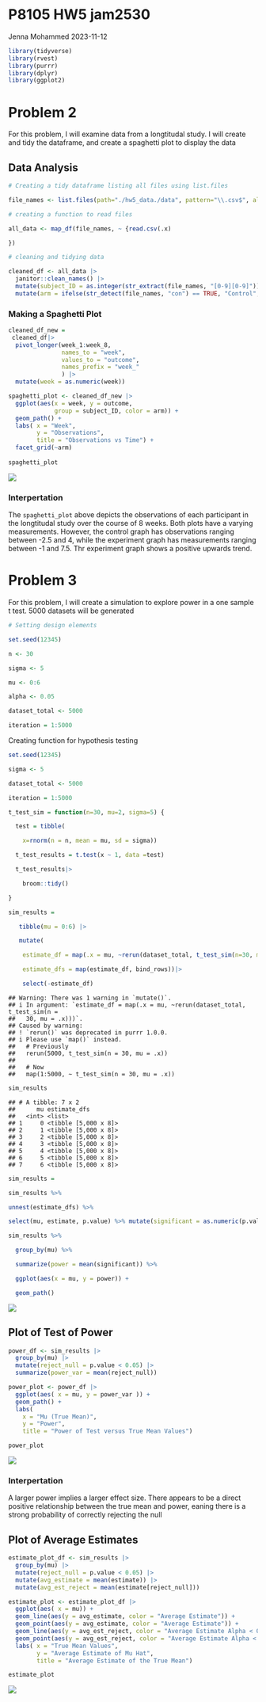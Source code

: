 P8105 HW5 jam2530
================
Jenna Mohammed
2023-11-12

``` r
library(tidyverse)
library(rvest)
library(purrr)
library(dplyr)
library(ggplot2)
```

# Problem 2

For this problem, I will examine data from a longtitudal study. I will
create and tidy the dataframe, and create a spaghetti plot to display
the data

## Data Analysis

``` r
# Creating a tidy dataframe listing all files using list.files

file_names <- list.files(path="./hw5_data./data", pattern="\\.csv$", all.files=FALSE, full.names=TRUE)
```

``` r
# creating a function to read files

all_data <- map_df(file_names, ~ {read.csv(.x)

})
```

``` r
# cleaning and tidying data 

cleaned_df <- all_data |>
  janitor::clean_names() |>
  mutate(subject_ID = as.integer(str_extract(file_names, "[0-9][0-9]"))) |>
  mutate(arm = ifelse(str_detect(file_names, "con") == TRUE, "Control", "Experiment")) 
```

### Making a Spaghetti Plot

``` r
cleaned_df_new = 
 cleaned_df|>
  pivot_longer(week_1:week_8,
               names_to = "week",
               values_to = "outcome",
               names_prefix = "week_"
               ) |>
  mutate(week = as.numeric(week))

spaghetti_plot <- cleaned_df_new |>
  ggplot(aes(x = week, y = outcome, 
             group = subject_ID, color = arm)) +
  geom_path() +
  labs( x = "Week", 
        y = "Observations",
        title = "Observations vs Time") +
  facet_grid(~arm)
  
spaghetti_plot
```

![](p8105_hw5_jam2530_files/figure-gfm/unnamed-chunk-5-1.png)<!-- -->

### Interpertation

The `spaghetti_plot` above depicts the observations of each participant
in the longtitudal study over the course of 8 weeks. Both plots have a
varying measurements. However, the control graph has observations
ranging between -2.5 and 4, while the experiment graph has measurements
ranging between -1 and 7.5. Thr experiment graph shows a positive
upwards trend.

# Problem 3

For this problem, I will create a simulation to explore power in a one
sample t test. 5000 datasets will be generated

``` r
# Setting design elements

set.seed(12345)

n <- 30

sigma <- 5

mu <- 0:6

alpha <- 0.05

dataset_total <- 5000

iteration = 1:5000
```

Creating function for hypothesis testing

``` r
set.seed(12345)

sigma <- 5

dataset_total <- 5000

iteration = 1:5000

t_test_sim = function(n=30, mu=2, sigma=5) {

  test = tibble(

    x=rnorm(n = n, mean = mu, sd = sigma))

  t_test_results = t.test(x ~ 1, data =test)

  t_test_results|>

    broom::tidy()

}

sim_results =

   tibble(mu = 0:6) |>

   mutate(

    estimate_df = map(.x = mu, ~rerun(dataset_total, t_test_sim(n=30, mu = .x))),

    estimate_dfs = map(estimate_df, bind_rows))|>

    select(-estimate_df)
```

    ## Warning: There was 1 warning in `mutate()`.
    ## i In argument: `estimate_df = map(.x = mu, ~rerun(dataset_total, t_test_sim(n =
    ##   30, mu = .x)))`.
    ## Caused by warning:
    ## ! `rerun()` was deprecated in purrr 1.0.0.
    ## i Please use `map()` instead.
    ##   # Previously
    ##   rerun(5000, t_test_sim(n = 30, mu = .x))
    ## 
    ##   # Now
    ##   map(1:5000, ~ t_test_sim(n = 30, mu = .x))

``` r
sim_results
```

    ## # A tibble: 7 x 2
    ##      mu estimate_dfs        
    ##   <int> <list>              
    ## 1     0 <tibble [5,000 x 8]>
    ## 2     1 <tibble [5,000 x 8]>
    ## 3     2 <tibble [5,000 x 8]>
    ## 4     3 <tibble [5,000 x 8]>
    ## 5     4 <tibble [5,000 x 8]>
    ## 6     5 <tibble [5,000 x 8]>
    ## 7     6 <tibble [5,000 x 8]>

``` r
sim_results =

sim_results %>%

unnest(estimate_dfs) %>%

select(mu, estimate, p.value) %>% mutate(significant = as.numeric(p.value < 0.05))
```

``` r
sim_results %>%

  group_by(mu) %>%

  summarize(power = mean(significant)) %>%

  ggplot(aes(x = mu, y = power)) +

  geom_path()
```

![](p8105_hw5_jam2530_files/figure-gfm/unnamed-chunk-9-1.png)<!-- -->

## Plot of Test of Power

``` r
power_df <- sim_results |>
  group_by(mu) |>
  mutate(reject_null = p.value < 0.05) |>
  summarize(power_var = mean(reject_null)) 

power_plot <- power_df |> 
  ggplot(aes( x = mu, y = power_var )) +
  geom_path() +
  labs( 
    x = "Mu (True Mean)",
    y = "Power",
    title = "Power of Test versus True Mean Values")

power_plot
```

![](p8105_hw5_jam2530_files/figure-gfm/unnamed-chunk-10-1.png)<!-- -->

### Interpertation

A larger power implies a larger effect size. There appears to be a
direct positive relationship between the true mean and power, eaning
there is a strong probability of correctly rejecting the null

## Plot of Average Estimates

``` r
estimate_plot_df <- sim_results |>
  group_by(mu) |>
  mutate(reject_null = p.value < 0.05) |>
  mutate(avg_estimate = mean(estimate)) |>
  mutate(avg_est_reject = mean(estimate[reject_null]))

estimate_plot <- estimate_plot_df |>
  ggplot(aes( x = mu)) +
  geom_line(aes(y = avg_estimate, color = "Average Estimate")) +
  geom_point(aes(y = avg_estimate, color = "Average Estimate")) +
  geom_line(aes(y = avg_est_reject, color = "Average Estimate Alpha < 0.05")) +
  geom_point(aes(y = avg_est_reject, color = "Average Estimate Alpha < 0.05")) +
  labs( x = "True Mean Values",
        y = "Average Estimate of Mu Hat",
        title = "Average Estimate of the True Mean")

estimate_plot
```

![](p8105_hw5_jam2530_files/figure-gfm/unnamed-chunk-11-1.png)<!-- -->
